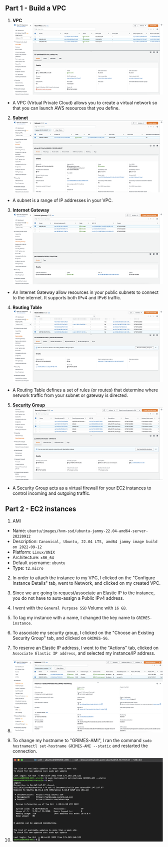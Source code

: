 ## Part 1 - Build a VPC

1. **VPC**  
![vpc](https://github.com/WSU-kduncan/ceg3120-ColinGrime/blob/main/Project2/screenshots/vpc.png)   
- A VPC (Virtual Private Cloud) allows you to create a virtual network so that you can launch AWS resources that you define.
  
2. **Subnet**  
![subnet](https://github.com/WSU-kduncan/ceg3120-ColinGrime/blob/main/Project2/screenshots/subnet.png)
- A subnet is a range of IP addresses in your VPC.
  
3. **Internet Gateway**   
![internet gateway](https://github.com/WSU-kduncan/ceg3120-ColinGrime/blob/main/Project2/screenshots/gateway.png)
- An Internet Gateway allow resources in your public subnets to connect to the internet. It supports both IPv4 and IPv6 traffic.
  
4. **Routing Table**  
![route table](https://github.com/WSU-kduncan/ceg3120-ColinGrime/blob/main/Project2/screenshots/route-table.png)
- A Routing Table defines a set of rules (or routes) that determine where network traffic from your subnet or gateway is directed.
  
5. **Security Group**  
![security group](https://github.com/WSU-kduncan/ceg3120-ColinGrime/blob/main/Project2/screenshots/security-group.png)   
- A Security Group acts as a virtual firewall for your EC2 instances to control incoming and outgoing traffic.
  
## Part 2 - EC2 instances

1. AMI
  - Name: `ubuntu/images/hvm-ssd/ubuntu-jammy-22.04-amd64-server-20220912` 
  - Description: `Canonical, Ubuntu, 22.04 LTS, amd64 jammy image build on 2022-09-12`
  - Platform: `Linux/UNIX`
  - Architecture: `x86_64`
  - Default username: `ubuntu`
  - Type: `t2.micro`
    
2. In order to attach the instance to my VPC, I clicked on the "Configure Instance Details" tab, went to Network, and clicked on my created VPC.

3. Since we are going to request/associate an Elastic IP to the instance, you do not have to auto-assign a Public IPv4 address.

4. I went with the `General Purpose SSD` Volume with `16 GB`.

5. To tag my instance with a name, I changed the key name to `GRIMES-instance`.

6. To associate my security group, I clicked on the "Choose an Existing Security Group" tab, and clicked on `GRIMES-SG`.

7. To reserve an Elastic IP address, I went to the "Actions" tab, clicked on `Associate Elastic IP address`, and selected my instance/IP address.

8. ![ec2](https://github.com/WSU-kduncan/ceg3120-ColinGrime/blob/main/Project2/screenshots/ec2.png)   

9. To change my hostname to "GRIMES-AMI", I ran the command `sudo hostnamectl set-hostname GRIMES-AMI --static` and restarted the connection.
  
10. ![host-name](https://github.com/WSU-kduncan/ceg3120-ColinGrime/blob/main/Project2/screenshots/host-name.png)
